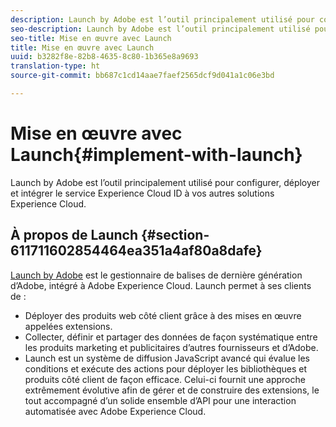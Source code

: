 ```yaml
---
description: Launch by Adobe est l’outil principalement utilisé pour configurer, déployer et intégrer le service Experience Cloud ID à vos autres solutions Experience Cloud.
seo-description: Launch by Adobe est l’outil principalement utilisé pour configurer, déployer et intégrer le service Experience Cloud ID à vos autres solutions Experience Cloud.
seo-title: Mise en œuvre avec Launch
title: Mise en œuvre avec Launch
uuid: b3282f8e-82b8-4635-8c80-1b365e8a9693
translation-type: ht
source-git-commit: bb687c1cd14aae7faef2565dcf9d041a1c06e3bd

---
```



# Mise en œuvre avec Launch{#implement-with-launch}

Launch by Adobe est l’outil principalement utilisé pour configurer, déployer et intégrer le service Experience Cloud ID à vos autres solutions Experience Cloud.

## À propos de Launch {#section-611711602854464ea351a4af80a8dafe}

[Launch by Adobe](https://docs.adobelaunch.com/) est le gestionnaire de balises de dernière génération d’Adobe, intégré à Adobe Experience Cloud. Launch permet à ses clients de :

* Déployer des produits web côté client grâce à des mises en œuvre appelées extensions.
* Collecter, définir et partager des données de façon systématique entre les produits marketing et publicitaires d’autres fournisseurs et d’Adobe.
* Launch est un système de diffusion JavaScript avancé qui évalue les conditions et exécute des actions pour déployer les bibliothèques et produits côté client de façon efficace. Celui-ci fournit une approche extrêmement évolutive afin de gérer et de construire des extensions, le tout accompagné d’un solide ensemble d’API pour une interaction automatisée avec Adobe Experience Cloud.

